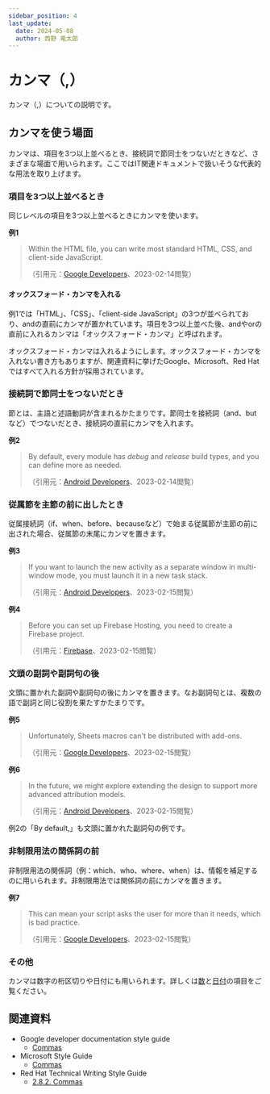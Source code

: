 ```yaml
---
sidebar_position: 4
last_update:
  date: 2024-05-08
  author: 西野 竜太郎
---
```


# カンマ（,）

カンマ（,）についての説明です。

## カンマを使う場面

カンマは、項目を3つ以上並べるとき、接続詞で節同士をつないだときなど、さまざまな場面で用いられます。ここではIT関連ドキュメントで扱いそうな代表的な用法を取り上げます。

### 項目を3つ以上並べるとき

同じレベルの項目を3つ以上並べるときにカンマを使います。

**例1**

> Within the HTML file, you can write most standard HTML, CSS, and client-side JavaScript. 
>
> （引用元：[Google Developers](https://developers.google.com/apps-script/guides/html)、2023-02-14閲覧）

#### オックスフォード・カンマを入れる

例1では「HTML」、「CSS」、「client-side JavaScript」の3つが並べられており、andの直前にカンマが置かれています。項目を3つ以上並べた後、andやorの直前に入れるカンマは「オックスフォード・カンマ」と呼ばれます。

オックスフォード・カンマは入れるようにします。オックスフォード・カンマを入れない書き方もありますが、関連資料に挙げたGoogle、Microsoft、Red Hatではすべて入れる方針が採用されています。

### 接続詞で節同士をつないだとき

節とは、主語と述語動詞が含まれるかたまりです。節同士を接続詞（and、butなど）でつないだとき、接続詞の直前にカンマを入れます。

**例2**

> By default, every module has _debug_ and _release_ build types, and you can define more as needed.
> 
> （引用元：[Android Developers](https://developer.android.com/studio/projects?hl=en)、2023-02-14閲覧）

### 従属節を主節の前に出したとき

従属接続詞（if、when、before、becauseなど）で始まる従属節が主節の前に出された場合、従属節の末尾にカンマを置きます。

**例3**

> If you want to launch the new activity as a separate window in multi-window mode, you must launch it in a new task stack.
> 
> （引用元：[Android Developers](https://developer.android.com/guide/topics/large-screens/multi-window-support?hl=en)、2023-02-15閲覧）

**例4**

> Before you can set up Firebase Hosting, you need to create a Firebase project.
> 
> （引用元：[Firebase](https://firebase.google.com/docs/hosting/quickstart)、2023-02-15閲覧）

### 文頭の副詞や副詞句の後

文頭に置かれた副詞や副詞句の後にカンマを置きます。なお副詞句とは、複数の語で副詞と同じ役割を果たすかたまりです。

**例5**

> Unfortunately, Sheets macros can't be distributed with add-ons. 
>
> （引用元：[Google Developers](https://developers.google.com/apps-script/add-ons/editors/sheets)、2023-02-15閲覧）

**例6**

> In the future, we might explore extending the design to support more advanced attribution models.
>
> （引用元：[Android Developers](https://developer.android.com/design-for-safety/privacy-sandbox/attribution?hl=en)、2023-02-15閲覧）

例2の「By default,」も文頭に置かれた副詞句の例です。

### 非制限用法の関係詞の前

非制限用法の関係詞（例：which、who、where、when）は、情報を補足するのに用いられます。非制限用法では関係詞の前にカンマを置きます。

**例7**

> This can mean your script asks the user for more than it needs, which is bad practice. 
>
> （引用元：[Google Developers](https://developers.google.com/apps-script/concepts/scopes)、2023-02-15閲覧）

### その他

カンマは数字の桁区切りや日付にも用いられます。詳しくは[数](../standard-information/numbers.md#桁区切りと小数点)と[日付](../standard-information/dates-times)の項目をご覧ください。

## 関連資料

- Google developer documentation style guide
    - [Commas](https://developers.google.com/style/commas)
- Microsoft Style Guide
    - [Commas](https://learn.microsoft.com/en-us/style-guide/punctuation/commas)
- Red Hat Technical Writing Style Guide
    - [⁠2.8.2. Commas](https://stylepedia.net/style/#commas)